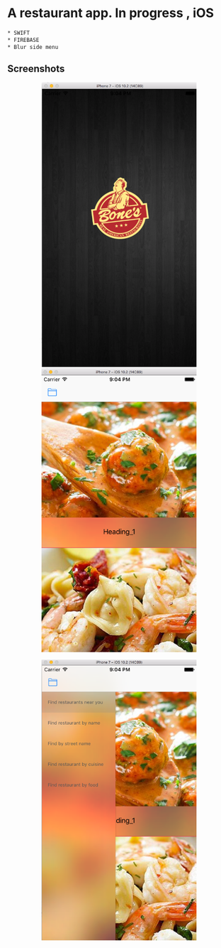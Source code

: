 # A restaurant app. In progress , iOS


```
* SWIFT
* FIREBASE
* Blur side menu

```

## Screenshots

<p align="center">
  <img src="example.png" width="350"/>
  <img src="example_1.png" width="350"/>
</p>

<p align="center">
  <img src="example_2.png" width="350"/>
</p>


